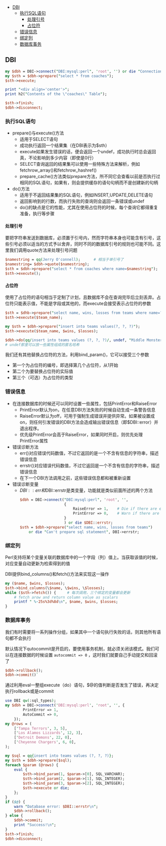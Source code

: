 * [DBI](#dbi)
    * [执行SQL语句](#执行sql语句)
        * [处理引号](#处理引号)
        * [占位符](#占位符)
    * [错误信息](#错误信息)
    * [绑定列](#绑定列)
    * [数据库事务](#数据库事务)

## DBI
```perl
my $dbh = DBI->connect("DBI:mysql:perl", 'root', '') or die "Connection to perl failed; $DBI:errstr";
my $sth = $dbh->prepare("select * from coaches");
$sth->execute;

print "<div align='center'>";
print h2("Contents of the \"coaches\" Table");

$sth->finish;
$dbh->disconnect;
```
### 执行SQL语句

- prepare()与execute()方法
  - 适用于SELECT语句
  - 成功执行返回一个结果集（在DBI表示为$sth）
  - execute如果发生错误的话，便会返回一个undef，成功执行时总会返回真，不论影响到多少内容（即使是0行）
  - SELECT查询返回的结果集可以使用一些特殊方法来解析，例如fetchrow_array()和fetchrow_hashref()
  - prepare_cache()方法类似prepare方法，所不同它会查看以前是否执行过相同的SQL语句，如果有，则会提供缓存的语句句柄而不是创建新的句柄
- do()方法
  - 适用于不返回结果集的SQL语句，例如INSERT,UPDATE,DELETE语句
  - 返回影响到的行数，而执行失败的查询则会返回一条错误或undef
  - do()的缺点是它的性能，尤其在使用占位符的时候，每个查询它都得重复准备，执行等步骤

#### 处理引号

要把字符串发送到数据库，必须置于引号内，然而字符串本身也可能含有引号，这些引号必须以适当的方式予以舍弃，同时不同的数据库引号的规则也可能不同。这里我们调用quote方法来处理引号问题
```perl
$namestring = qq(Jerry O'connell);      # 相当于单引号了
$namestring= $dbh->quote($namestring);
$sth = $dbh->prepare("select * from coaches where name=$namestring");
$sth->execute();
```
#### 占位符

使用了占位符的语句相当于定制了计划，且数据库不会在查询完毕后立刻丢弃。占位符只能表示值，不能是字段或其他的，而execute会接受表示占位符的参数
```perl
$sth = $dhb->prepare("select name, wins, losses from teams where name=?");
$sth->execute($team_name);

my $sth = $dbh->prepare("insert into teams values(?, ?, ?)");
$sth->execute($team_name, $wins, $losses);

$dbh->do(qq/insert into teams values (?, ?, ?)/, undef, "Middle Monsters", 2, 32);
# undef那里可以放一些属性组成的匿名哈希
```
我们还有其他替换占位符的方法，利用bind_param()，它可以接受三个参数
  - 第一个为占位符的编号，即选择第几个占位符，从1开始
  - 第二个为要替换占位符的实际值
  - 第三个（可选）为占位符的类型

### 错误信息

* 在连接数据库的时候还可以同时设置一些属性，包括PrintError和RaiseError
  * PrintError默认为on，在任意DBI方法失败的时候自动生成一条警告信息
  * RaiseError默认为off，可用于强制生成错误并提供异常。如果被设置成on，则任何引发错误的DBI方法会造成输出错误信息（即$DBI::error）并退出程序。
  * 优先级PrintError会高于RaiseError，如果同时开启，则优先处理PrintError属性
* 错误诊断方法
  * err()对应错误代码数值，不过它返回的是一个不含有信息的字符串，描述错误信息
  * errstr()对应错误代码数值，不过它返回是一个不含有信息的字符串，描述错误信息
  * 在下一个DBI方法调用之前，这些错误信息都和被重新设置
* 错误诊断变量
  * $DBI::err和$DBI::errstr是类变量，功能就是类似前面所述的两个方法
    ```perl
    $dbh = DBI->connect("DBI:mysql:perl", 'root', '',
                        {
                            RaiseError => 1,    # Die if there are errors
                            PrintError => 0,    # Warn if there are errors
                        }
                        ) or die $DBI::errstr;
    $sth = $dbh->prepare("select name, wins, losses from teams")
        or die "Can't prepare sql statement", DBI->errstr;
    ```

### 绑定列

Perl支持将某个变量关联的数据库中的一个字段（列）值上。当获取该值的时候，对应变量自动更新为检索得到的值

DBI提供bind_columns()和fetch()方法来实现这一操作
```perl
my ($name, $wins, $losses);
$sth->bind_columns(\$name, \$wins, \$losses);
while ($sth->fetch()) {     # 每次调用，三个绑定的变量都会更新
    # fetch arow and return column value as scalars
    printf " %-25s%3d%8d\n", $name, $wins, $losses;
}
```
### 数据库事务

我们有时需要将一系列操作分组，如果其中一个语句执行失败的话，则其他所有语句都不会执行

默认情况下qutocommit是开启的，要使用事务机制，就必须关闭该模式。我们可以在连接数据的时候设置 `autocommit => 0` ，这时我们就要自己手动提交和回滚了
```perl
$dbh->rollback();
$dbh->commit()`
```
通过利用eval一整组execute（do）语句，$@的值判断是否发生了错误，再决定执行rollback或是commit
```perl
use DBI qw(:sql_types);
my $dbh = DBI->connect('DBI:mysql:perl', 'root', '', {
        PrintError => 1,
        AutoCommit => 0,
    });
my @rows = (
    ['Tampa Terrors', 3, 5],
    ['Los Alamos Lizzards', 12, 3],
    ['Detroit Demons', 22, 0],
    ['Cheyenne Chargers', 6, 0],
);

my $sql = qq{insert into teams values (?, ?, ?)};
my $sth = $dbh->prepare($sql);
foreach $param (@rows) {
    eval {
        $sth->bind_param(1, $param->[0], SQL_VARCHAR);
        $sth->bind_param(2, $param->[1], SQL_INTEGER);
        $sth->bind_param(3, $param->[2], SQL_INTEGER);
        $sth->execute or die;
    };
}
if ($@) {
    warn "Database error: $DBI::errstr\n";
    $dbh->rollback();
} else {
    $dbh->commit;
    print "Success!\n";
}
$sth->finish;
$dbh->disconnect;
```

